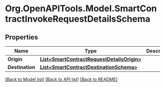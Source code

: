 
# Org.OpenAPITools.Model.SmartContractInvokeRequestDetailsSchema

## Properties

Name | Type | Description | Notes
------------ | ------------- | ------------- | -------------
**Origin** | [**List&lt;SmartContractRequestDetailsOrigin&gt;**](SmartContractRequestDetailsOrigin.md) |  | [optional] 
**Destination** | [**List&lt;SmartContractDestinationSchema&gt;**](SmartContractDestinationSchema.md) |  | [optional] 

[[Back to Model list]](../README.md#documentation-for-models)
[[Back to API list]](../README.md#documentation-for-api-endpoints)
[[Back to README]](../README.md)

